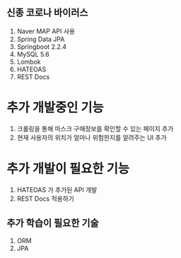 ## 신종 코로나 바이러스
1. Naver MAP API 사용
2. Spring Data JPA
3. Springboot 2.2.4
4. MySQL 5.6
5. Lombok
6. HATEOAS
7. REST Docs

# 추가 개발중인 기능
1. 크롤링을 통해 마스크 구매정보를 확인할 수 있는 페이지 추가
2. 현재 사용자의 위치가 얼마나 위험한지를 알려주는 UI 추가

# 추가 개발이 필요한 기능
1. HATEOAS 가 추가된 API 개발
2. REST Docs 적용하기

## 추가 학습이 필요한 기술
1. ORM
2. JPA

